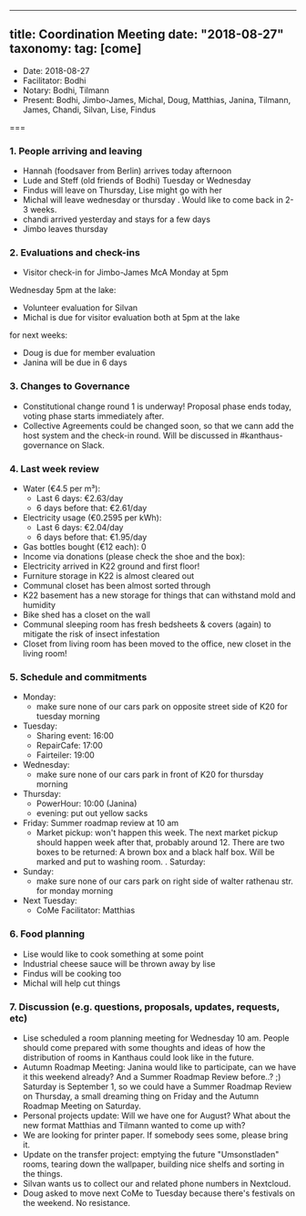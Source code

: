 
---
title: Coordination Meeting
date: "2018-08-27"
taxonomy:
    tag: [come]
---

<!--
Hello facilitator/notary! Thank you for your services. Here is some advice for facilitating coordination meetings:
  - Prepare the meeting a bit beforehand (find out about evaluations, gas, electricity and water usages, waste collections, income, scheduled events). You can ask others to assist you.
  - Notify people 10 minutes before the meeting starts. (Watching the clock is not super fun, people will be grateful if you do it for them.)
  - Start at 10:00 sharp, or earlier if everyone is there. (Waiting is time-wasting, be a time-saver!)
  - If you don't want to take notes yourself ask someone else to take care of that. (This pad can easily be used to read from and write in simultaneously.)
  - Go through the ordered points in order, even if nothing has changed. (They are arranged to try and get the most relevant information to most people.)
  - Feel welcome to moderate conversation if off-topic or too detailed. (Are listeners interested? Are speakers satisfied? Can you identify a sub-group?)
  - Try to finish the meeting before 11:00. (There is always more to talk about and it's important for people to know that CoMes don't take forever.)
  - Leave the room once the meeting has ended. (This sends a clear signal to everyone else that they can also leave and get on with their day.)
  - Take care that the meeting minutes will be put to kanthaus.online. (If you don't know how to do it, ask someone to help you with it. But do it today!)
  - As soon as the minutes are online, empty the pad from all irrelevant things and get it ready for the next facilitator. (Only keep regular events such as CoMe, power hour, regular food pickups and such. Move the counter figures from 'last 7 days' to '7 days before that' and adjust the date to next week.)
  - Please indent list points with a double-space, not a tab-space: the pad has a bug when rendering markdown, adding extra lines. The resulting web-page looks spacey... not in a good way.
  - Have fun!
-->

- Date: 2018-08-27
- Facilitator: Bodhi
- Notary: Bodhi, Tilmann
- Present: Bodhi, Jimbo-James, Michal, Doug, Matthias, Janina, Tilmann, James, Chandi, Silvan, Lise, Findus

===

### 1. People arriving and leaving
- Hannah (foodsaver from Berlin) arrives today afternoon
- Lude and Steff (old friends of Bodhi) Tuesday or Wednesday
- Findus will leave on Thursday, Lise might go with her
- Michal will leave wednesday or thursday . Would like to come back in 2-3 weeks.
- chandi arrived yesterday and stays for a few days
- Jimbo leaves thursday

### 2. Evaluations and check-ins <!-- press the play button on https://gitlab.com/kanthaus/kanthaus-private/pipeline_schedules and it will print to #kanthaus-residence -->
- Visitor check-in for Jimbo-James McA Monday at 5pm

Wednesday 5pm at the lake:
- Volunteer evaluation for Silvan
- Michal is due for visitor evaluation
both at 5pm at the lake

for next weeks:
- Doug is due for member evaluation
- Janina will be due in 6 days

### 3. Changes to Governance
- Constitutional change round 1 is underway! Proposal phase ends today, voting phase starts immediately after.
- Collective Agreements could be changed soon, so that we cann add the host system and the check-in round. Will be discussed in #kanthaus-governance on Slack.

### 4. Last week review
- Water (€4.5 per m³):
  - Last 6 days: €2.63/day
  - 6 days before that: €2.61/day
- Electricity usage (€0.2595 per kWh): <!-- https://grafana.yunity.org -->
  - Last 6 days: €2.04/day
  - 6 days before that: €1.95/day
- Gas bottles bought (€12 each): 0
- Income via donations (please check the shoe and the box):
- Electricity arrived in K22 ground and first floor!
- Furniture storage in K22 is almost cleared out
- Communal closet has been almost sorted through
- K22 basement has a new storage for things that can withstand mold and humidity
- Bike shed has a closet on the wall
- Communal sleeping room has fresh bedsheets & covers (again) to mitigate the risk of insect infestation
- Closet from living room has been moved to the office, new closet in the living room!


### 5. Schedule and commitments <!-- https://cloud.kanthaus.online/apps/calendar/ -->
- Monday:
  - make sure none of our cars park on opposite street side of K20 for tuesday morning
- Tuesday:
  - Sharing event: 16:00
  - RepairCafe: 17:00
  - Fairteiler: 19:00
- Wednesday:
  - make sure none of our cars park in front of K20 for thursday morning
- Thursday:
  - PowerHour: 10:00 (Janina)
  - evening: put out yellow sacks
- Friday: Summer roadmap review at 10 am
  - Market pickup: won't happen this week. The next market pickup should happen week after that, probably around 12. There are two boxes to be returned: A brown box and a black half box. Will be marked and put to washing room. <!---around 12.00 already (it's hot and they finish early) 13.00-13.30 (Future note: the week 28.8 - 4.9 it's not going to happen. They're away.)-->
. Saturday:
- Sunday:
  - make sure none of our cars park on right side of walter rathenau str. for monday morning
- Next Tuesday:
  - CoMe Facilitator: Matthias

### 6. Food planning
- Lise would like to cook something at some point
- Industrial cheese sauce will be thrown away by lise
- Findus will be cooking too
- Michal will help cut things

### 7. Discussion (e.g. questions, proposals, updates, requests, etc)
- Lise scheduled a room planning meeting for Wednesday 10 am. People should come prepared with some thoughts and ideas of how the distribution of rooms in Kanthaus could look like in the future.
- Autumn Roadmap Meeting: Janina would like to participate, can we have it this weekend already? And a Summer Roadmap Review before..? ;) Saturday is September 1, so we could have a Summer Roadmap Review on Thursday, a small dreaming thing on Friday and the Autumn Roadmap Meeting on Saturday.
- Personal projects update: Will we have one for August? What about the new format Matthias and Tilmann wanted to come up with?
- We are looking for printer paper. If somebody sees some, please bring it.
- Update on the transfer project: emptying the future "Umsonstladen" rooms, tearing down the wallpaper, building nice shelfs and sorting in the things.
- Silvan wants us to collect our and related phone numbers in Nextcloud.
- Doug asked to move next CoMe to Tuesday because there's festivals on the weekend. No resistance.
